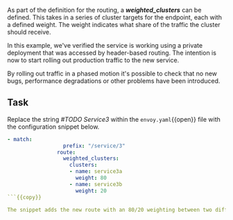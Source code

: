As part of the definition for the routing, a ***weighted_clusters*** can be defined. This takes in a series of cluster targets for the endpoint, each with a defined weight. The weight indicates what share of the traffic the cluster should receive.

In this example, we've verified the service is working using a private deployment that was accessed by header-based routing. The intention is now to start rolling out production traffic to the new service.

By rolling out traffic in a phased motion it's possible to check that no new bugs, performance degradations or other problems have been introduced.

## Task

Replace the string _#TODO Service3_ within the `envoy.yaml`{{open}} file with the configuration snippet below.

```yaml
- match:
                  prefix: "/service/3"
                route:
                  weighted_clusters:
                    clusters:
                    - name: service3a
                      weight: 80
                    - name: service3b
                      weight: 20
```{{copy}}

The snippet adds the new route with an 80/20 weighting between two different clusters. Within the configuration, the clusters for **service3a** and **service3b** have already been defined. The results should be responses indicating a V2 from `curl 172.18.0.6`{{execute}} and V3 response from `curl 172.18.0.7`{{execute}}.